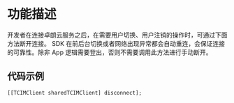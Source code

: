 # 功能描述

开发者在连接卓朗云服务之后，在需要用户切换、用户注销的操作时，可通过下面方法断开连接。 SDK 在前后台切换或者网络出现异常都会自动重连，会保证连接的可靠性。除非 App 逻辑需要登出，否则不需要调用此方法进行手动断开。

## 代码示例

```objc
[[TCIMClient sharedTCIMClient] disconnect];
```